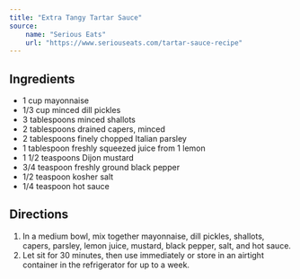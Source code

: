 ```yaml
---
title: "Extra Tangy Tartar Sauce"
source:
    name: "Serious Eats"
    url: "https://www.seriouseats.com/tartar-sauce-recipe"
---
```


## Ingredients

-   1 cup mayonnaise
-   1/3 cup minced dill pickles
-   3 tablespoons minced shallots
-   2 tablespoons drained capers, minced
-   2 tablespoons finely chopped Italian parsley
-   1 tablespoon freshly squeezed juice from 1 lemon
-   1 1/2 teaspoons Dijon mustard
-   3/4 teaspoon freshly ground black pepper
-   1/2 teaspoon kosher salt
-   1/4 teaspoon hot sauce

## Directions

1. In a medium bowl, mix together mayonnaise, dill pickles, shallots, capers, parsley, lemon juice, mustard, black pepper, salt, and hot sauce.
1. Let sit for 30 minutes, then use immediately or store in an airtight container in the refrigerator for up to a week.
